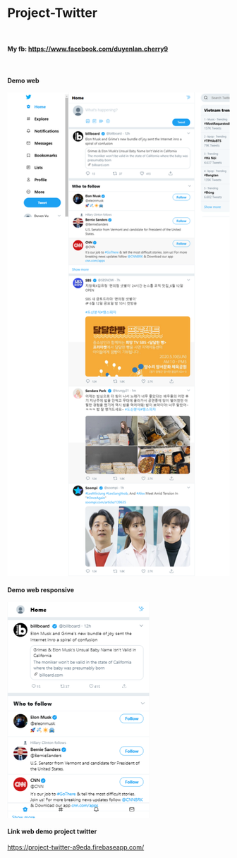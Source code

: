 # Project-Twitter

    
<br>
<h4>My fb: <span><a href="https://www.facebook.com/duyenlan.cherry9">https://www.facebook.com/duyenlan.cherry9</a></span></h4>
<br>
<h4>Demo web</h4>
<img width="570px" src="https://github.com/1660144/Project-Twitter/blob/master/public/images/demo-web.png">
<br>
<h4>Demo web responsive</h4>
<img src="https://github.com/1660144/Project-Twitter/blob/master/public/images/demo-web-responsive.png">
<br>
<h4>Link web demo project twitter</h4>
<a href="https://project-twitter-a9eda.firebaseapp.com/">https://project-twitter-a9eda.firebaseapp.com/</a>
<br>



